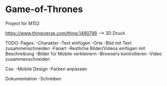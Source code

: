 # Game-of-Thrones
Project for M152

https://www.thingiverse.com/thing:1490798 --> 3D Druck

TODO:
Pages:
    -Charakter
        -Text einfügen
    -Orte
        -Bild mit Text zusammenschneiden
    -Fanart
        -Restliche Bilder/Videos einfügen mit Beschreibung
    -Bilder für Mobile verkleinern
    -Browsers kontrollieren
    -Video zusammenschneiden

Css:
    -Mobile Design
    -Farben anpassen

Dokumentation
    -Schreiben
